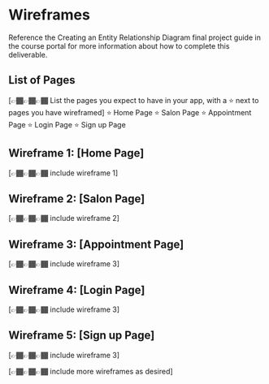 # Wireframes

Reference the Creating an Entity Relationship Diagram final project guide in the course portal for more information about how to complete this deliverable.

## List of Pages

[👉🏾👉🏾👉🏾 List the pages you expect to have in your app, with a ⭐ next to pages you have wireframed]
⭐ Home Page
⭐ Salon Page
⭐ Appointment Page
⭐ Login Page
⭐ Sign up Page

## Wireframe 1: [Home Page]

[👉🏾👉🏾👉🏾 include wireframe 1]

## Wireframe 2: [Salon Page]

[👉🏾👉🏾👉🏾 include wireframe 2]

## Wireframe 3: [Appointment Page]

[👉🏾👉🏾👉🏾 include wireframe 3]

## Wireframe 4: [Login Page]

[👉🏾👉🏾👉🏾 include wireframe 3]

## Wireframe 5: [Sign up Page]

[👉🏾👉🏾👉🏾 include wireframe 3]

[👉🏾👉🏾👉🏾 include more wireframes as desired]
